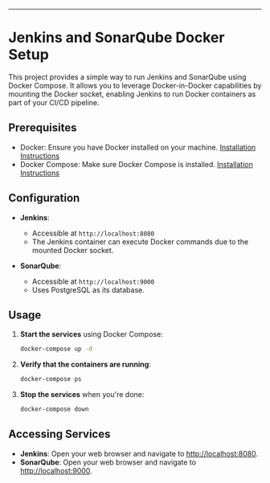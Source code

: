 
---

# Jenkins and SonarQube Docker Setup

This project provides a simple way to run Jenkins and SonarQube using Docker Compose. It allows you to leverage Docker-in-Docker capabilities by mounting the Docker socket, enabling Jenkins to run Docker containers as part of your CI/CD pipeline.



## Prerequisites

- Docker: Ensure you have Docker installed on your machine. [Installation Instructions](https://docs.docker.com/get-docker/)
- Docker Compose: Make sure Docker Compose is installed. [Installation Instructions](https://docs.docker.com/compose/install/)




## Configuration

- **Jenkins**:
  - Accessible at `http://localhost:8080`
  - The Jenkins container can execute Docker commands due to the mounted Docker socket.

- **SonarQube**:
  - Accessible at `http://localhost:9000`
  - Uses PostgreSQL as its database.

## Usage

1. **Start the services** using Docker Compose:
   ```bash
   docker-compose up -d
   ```

2. **Verify that the containers are running**:
   ```bash
   docker-compose ps
   ```

3. **Stop the services** when you're done:
   ```bash
   docker-compose down
   ```

## Accessing Services

- **Jenkins**: Open your web browser and navigate to [http://localhost:8080](http://localhost:8080).
- **SonarQube**: Open your web browser and navigate to [http://localhost:9000](http://localhost:9000).

